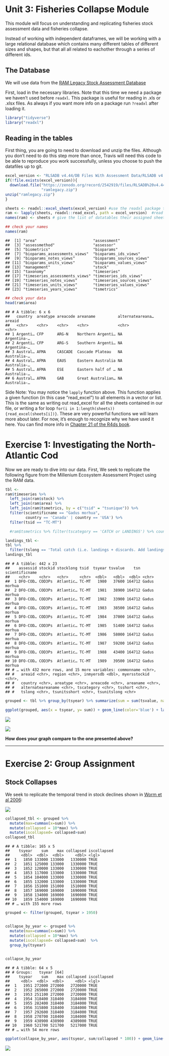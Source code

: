 
# Unit 3: Fisheries Collapse Module

This module will focus on understanding and replicating fisheries stock
assessment data and fisheries collapse.

Instead of working with independent dataframes, we will be working with
a large relational database which contains many different tables of
different sizes and shapes, but that all all related to eachother
through a series of different ids.

## The Database

We will use data from the [RAM Legacy Stock Assessment
Database](https://doi.org/10.5281/zenodo.2542918)

First, load in the necessary libraries. Note that this time we need a
package we haven’t used before `readxl`. This package is useful for
reading in .xls or .xlsx files. As always if you want more info on a
package run `?readxl` after loading it.

``` r
library("tidyverse")
library("readxl")
```

## Reading in the tables

First thing, you are going to need to download and unzip the files.
Although you don’t need to do this step more than once, Travis will need
this code to be able to reproduce you work successfully, unless you
choose to push the datafiles up to
git.

``` r
excel_version <- "RLSADB v4.44/DB Files With Assessment Data/RLSADB v4.44 (assessment data only).xlsx"
if(!file.exists(excel_version)){
  download.file("https://zenodo.org/record/2542919/files/RLSADB%20v4.44.zip?download=1",
                "ramlegacy.zip")
unzip("ramlegacy.zip") 
}
```

``` r
sheets <- readxl::excel_sheets(excel_version) #use the readxl package to identify sheet names 
ram <- lapply(sheets, readxl::read_excel, path = excel_version)  #read the data from all 3 sheets into a list
names(ram) <- sheets # give the list of datatables their assigned sheet names

## check your names
names(ram)
```

    ##  [1] "area"                         "assessment"                  
    ##  [3] "assessmethod"                 "assessor"                    
    ##  [5] "biometrics"                   "bioparams"                   
    ##  [7] "bioparams_assessments_views"  "bioparams_ids_views"         
    ##  [9] "bioparams_notes_views"        "bioparams_sources_views"     
    ## [11] "bioparams_units_views"        "bioparams_values_views"      
    ## [13] "management"                   "stock"                       
    ## [15] "taxonomy"                     "timeseries"                  
    ## [17] "timeseries_assessments_views" "timeseries_ids_views"        
    ## [19] "timeseries_notes_views"       "timeseries_sources_views"    
    ## [21] "timeseries_units_views"       "timeseries_values_views"     
    ## [23] "timeseries_years_views"       "tsmetrics"

``` r
## check your data
head(ram$area)
```

    ## # A tibble: 6 x 6
    ##   country  areatype areacode areaname          alternateareana… areaid     
    ##   <chr>    <chr>    <chr>    <chr>             <chr>            <chr>      
    ## 1 Argenti… CFP      ARG-N    Northern Argenti… NA               Argentina-…
    ## 2 Argenti… CFP      ARG-S    Southern Argenti… NA               Argentina-…
    ## 3 Austral… AFMA     CASCADE  Cascade Plateau   NA               Australia-…
    ## 4 Austral… AFMA     EAUS     Eastern Australia NA               Australia-…
    ## 5 Austral… AFMA     ESE      Eastern half of … NA               Australia-…
    ## 6 Austral… AFMA     GAB      Great Australian… NA               Australia-…

Side Note: You may notice the `lapply` function above. This function
applies a given function (in this case “read\_excel”) to all elements in
a vector or list. This is the same as writing out read\_excel for all
the sheets contained in our file, or writing a for loop `for(i
in 1:length(sheets)){read_excel(sheets[i])}`. These are very powerful
functions we will learn more about later. For now, it’s enough to
recognize why we have used it here. You can find more info in
[Chapter 21 of the R4ds book](http://r4ds.had.co.nz/iteration.html).

# Exercise 1: Investigating the North-Atlantic Cod

Now we are ready to dive into our data. First, We seek to replicate the
following figure from the Millenium Ecosystem Assessment Project using
the RAM data.

``` r
tbl <-
ram$timeseries %>%
  left_join(ram$stock) %>%
  left_join(ram$area) %>%
  left_join(ram$tsmetrics, by = c("tsid" = "tsunique")) %>%
  filter(scientificname == "Gadus morhua",
         country == 'Canada' | country == 'USA') %>%
  filter(tsid == "TC-MT")

  #ram$tsmetrics %>% filter(tscategory == 'CATCH or LANDINGS') %>% count(tslong)
```

``` r
landings_tbl <-
tbl %>%
  filter(tslong == 'Total catch (i.e. landings + discards. Add landings + discards to get this).')
landings_tbl
```

    ## # A tibble: 442 x 23
    ##    assessid stockid stocklong tsid  tsyear tsvalue    tsn scientificname
    ##    <chr>    <chr>   <chr>     <chr>  <dbl>   <dbl>  <dbl> <chr>         
    ##  1 DFO-COD… COD3Ps  Atlantic… TC-MT   1980   37600 164712 Gadus morhua  
    ##  2 DFO-COD… COD3Ps  Atlantic… TC-MT   1981   38900 164712 Gadus morhua  
    ##  3 DFO-COD… COD3Ps  Atlantic… TC-MT   1982   33900 164712 Gadus morhua  
    ##  4 DFO-COD… COD3Ps  Atlantic… TC-MT   1983   38500 164712 Gadus morhua  
    ##  5 DFO-COD… COD3Ps  Atlantic… TC-MT   1984   37000 164712 Gadus morhua  
    ##  6 DFO-COD… COD3Ps  Atlantic… TC-MT   1985   51400 164712 Gadus morhua  
    ##  7 DFO-COD… COD3Ps  Atlantic… TC-MT   1986   58000 164712 Gadus morhua  
    ##  8 DFO-COD… COD3Ps  Atlantic… TC-MT   1987   59200 164712 Gadus morhua  
    ##  9 DFO-COD… COD3Ps  Atlantic… TC-MT   1988   43400 164712 Gadus morhua  
    ## 10 DFO-COD… COD3Ps  Atlantic… TC-MT   1989   39500 164712 Gadus morhua  
    ## # … with 432 more rows, and 15 more variables: commonname <chr>,
    ## #   areaid <chr>, region <chr>, inmyersdb <dbl>, myersstockid <chr>,
    ## #   country <chr>, areatype <chr>, areacode <chr>, areaname <chr>,
    ## #   alternateareaname <chr>, tscategory <chr>, tsshort <chr>,
    ## #   tslong <chr>, tsunitsshort <chr>, tsunitslong <chr>

``` r
grouped <- tbl %>% group_by(tsyear) %>% summarize(sum = sum(tsvalue, na.rm = TRUE))

ggplot(grouped, aes(x = tsyear, y= sum)) + geom_line(color='blue') + labs(title='Total Fish Landings in Tons', x='year', y='total')
```

![](fish-assignment_files/figure-gfm/unnamed-chunk-7-1.png)<!-- -->

![](http://espm-157.carlboettiger.info/img/cod.jpg)

**How does your graph compare to the one presented above?**

-----

# Exercise 2: Group Assignment

## Stock Collapses

We seek to replicate the temporal trend in stock declines shown in [Worm
et al 2006](http://doi.org/10.1126/science.1132294):

![](http://espm-157.carlboettiger.info/img/worm2006.jpg)

``` r
collapsed_tbl <- grouped %>%
  mutate(max=cummax(x=sum)) %>%
  mutate(collapsed = 10*max) %>%
  mutate(iscollapsed= collapsed>sum)
collapsed_tbl
```

    ## # A tibble: 165 x 5
    ##    tsyear    sum    max collapsed iscollapsed
    ##     <dbl>  <dbl>  <dbl>     <dbl> <lgl>      
    ##  1   1850 133000 133000   1330000 TRUE       
    ##  2   1851 125000 133000   1330000 TRUE       
    ##  3   1852 120000 133000   1330000 TRUE       
    ##  4   1853 117000 133000   1330000 TRUE       
    ##  5   1854 104000 133000   1330000 TRUE       
    ##  6   1855 132000 133000   1330000 TRUE       
    ##  7   1856 151000 151000   1510000 TRUE       
    ##  8   1857 169000 169000   1690000 TRUE       
    ##  9   1858 134000 169000   1690000 TRUE       
    ## 10   1859 154000 169000   1690000 TRUE       
    ## # … with 155 more rows

``` r
grouped <- filter(grouped, tsyear > 1950)


collapse_by_year <- grouped %>%
  mutate(max=cummax(x=sum)) %>%
  mutate(collapsed = 10*max) %>%
  mutate(iscollapsed= collapsed>sum)  %>%
  group_by(tsyear)
   

collapse_by_year
```

    ## # A tibble: 64 x 5
    ## # Groups:   tsyear [64]
    ##    tsyear    sum    max collapsed iscollapsed
    ##     <dbl>  <dbl>  <dbl>     <dbl> <lgl>      
    ##  1   1951 272000 272000   2720000 TRUE       
    ##  2   1952 265000 272000   2720000 TRUE       
    ##  3   1953 251100 272000   2720000 TRUE       
    ##  4   1954 318400 318400   3184000 TRUE       
    ##  5   1955 282400 318400   3184000 TRUE       
    ##  6   1956 315800 318400   3184000 TRUE       
    ##  7   1957 292600 318400   3184000 TRUE       
    ##  8   1958 270700 318400   3184000 TRUE       
    ##  9   1959 438900 438900   4389000 TRUE       
    ## 10   1960 521700 521700   5217000 TRUE       
    ## # … with 54 more rows

``` r
ggplot(collapse_by_year, aes(tsyear, sum/collapsed * 100)) + geom_line() + scale_y_reverse( lim=c(80,0))
```

![](fish-assignment_files/figure-gfm/unnamed-chunk-8-1.png)<!-- -->
